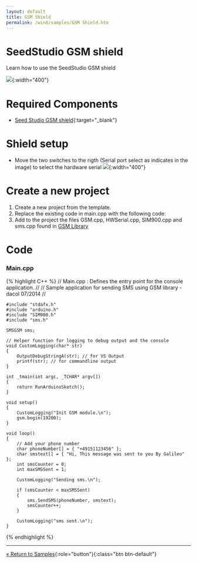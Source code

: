 ```yaml
---
layout: default
title: GSM Shield
permalink: /win8/samples/GSM Shield.htm
---
```


# SeedStudio GSM shield
Learn how to use the SeedStudio GSM shield

![]({{site.baseurl}}/images/GSM.jpg){:width="400"}

# Required Components
* [Seed Studio GSM shield](http://www.seeedstudio.com/depot/GPRS-Shield-V20-p-1379.html){:target="_blank"}

# Shield setup
* Move the two switches to the rigth (Serial port select as indicates in the image) to select the hardware serial
![]({{site.baseurl}}/images/GPRS_Shield_interface_function.jpg){:width="400"}

# Create a new project

1. Create a new project from the template.
2. Replace the existing code in main.cpp with the following code:
3. Add to the project the files GSM.cpp, HWSerial.cpp, SIM900.cpp and sms.cpp
   found in [GSM Library](https://github.com/dacolgit/GSM-GPRS-GPS-Shield)

# Code

### Main.cpp
{% highlight C++ %}
	// Main.cpp : Defines the entry point for the console application.
	//
	// Sample application for sending SMS using GSM library - dacol 07/2014
	//

	#include "stdafx.h"
	#include "arduino.h"
	#include "SIM900.h"
	#include "sms.h"

	SMSGSM sms;

	// Helper function for logging to debug output and the console
	void CustomLogging(char* str)
	{
		OutputDebugStringA(str); // for VS Output
		printf(str); // for commandline output
	}

	int _tmain(int argc, _TCHAR* argv[])
	{
		return RunArduinoSketch();
	}

	void setup()
	{
		CustomLogging("Init GSM module.\n");
		gsm.begin(19200);
	}

	void loop()
	{
		// Add your phone number
		char phoneNumber[] = { "+49151123456" };
		char smstext[] = { "Hi, This message was sent to you By Galileo" };
		int smsCounter = 0;
		int maxSMSSent = 1;

		CustomLogging("Sending sms.\n");

		if (smsCounter < maxSMSSent)
		{
			sms.SendSMS(phoneNumber, smstext);
			smsCounter++;
		}

		CustomLogging("sms sent.\n");
	}




{% endhighlight %}

---

[&laquo; Return to Samples](SampleApps.htm){:role="button"}{:class="btn btn-default"}
